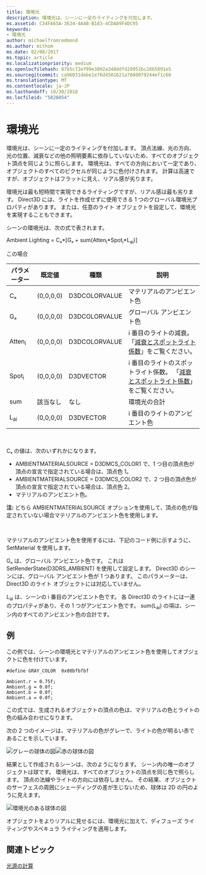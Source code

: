 ```yaml
---
title: 環境光
description: 環境光は、シーンに一定のライティングを付加します。
ms.assetid: C34FA65A-3634-4A4B-B183-4CDA89F4DC95
keywords:
- 環境光
author: michaelfromredmond
ms.author: mithom
ms.date: 02/08/2017
ms.topic: article
ms.localizationpriority: medium
ms.openlocfilehash: 87b5c72ef99e3802a348ddfd28951bc2865891e5
ms.sourcegitcommit: ca96031debe1e76d4501621a7680079244ef1c60
ms.translationtype: MT
ms.contentlocale: ja-JP
ms.lasthandoff: 10/30/2018
ms.locfileid: "5826054"
---
```

# <a name="ambient-lighting"></a>環境光


環境光は、シーンに一定のライティングを付加します。 頂点法線、光の方向、光の位置、減衰などの他の照明要素に依存していないため、すべてのオブジェクト頂点を同じように照らします。 環境光は、すべての方向において一定であり、オブジェクトのすべてのピクセルが同じように色付けされます。 計算は高速ですが、オブジェクトはフラットに見え、リアル感が劣ります。

環境光は最も短時間で実現できるライティングですが、リアル感は最も劣ります。 Direct3D には、ライトを作成せずに使用できる 1 つのグローバル環境光プロパティがあります。 または、任意のライト オブジェクトを設定して、環境光を実現することもできます。

シーンの環境光は、次の式で表されます。

Ambient Lighting = Cₐ\*\[Gₐ + sum(Atten<sub>i</sub>\*Spot<sub>i</sub>\*L<sub>ai</sub>)\]

この場合

| パラメーター         | 既定値 | 種類          | 説明                                                                                                       |
|-------------------|---------------|---------------|-------------------------------------------------------------------------------------------------------------------|
| Cₐ                | (0,0,0,0)     | D3DCOLORVALUE | マテリアルのアンビエント色                                                                                            |
| Gₐ                | (0,0,0,0)     | D3DCOLORVALUE | グローバル アンビエント色                                                                                              |
| Atten<sub>i</sub> | (0,0,0,0)     | D3DCOLORVALUE | i 番目のライトの減衰。 「[減衰とスポットライト係数](attenuation-and-spotlight-factor.md)」をご覧ください。 |
| Spot<sub>i</sub>  | (0,0,0,0)     | D3DVECTOR     | i 番目のライトのスポットライト係数。 「[減衰とスポットライト係数](attenuation-and-spotlight-factor.md)」をご覧ください。  |
| sum               | 該当なし           | なし           | 環境光の合計                                                                                          |
| L<sub>ai</sub>    | (0,0,0,0)     | D3DVECTOR     | i 番目のライトのアンビエント色                                                                              |

 

Cₐ の値は、次のいずれかになります。

-   AMBIENTMATERIALSOURCE = D3DMCS\_COLOR1 で、1 つ目の頂点色が頂点の宣言で指定されている場合は、頂点色 1。
-   AMBIENTMATERIALSOURCE = D3DMCS\_COLOR2 で、2 つ目の頂点色が頂点の宣言で指定されている場合は、頂点色 2。
-   マテリアルのアンビエント色。

**注:** どちら AMBIENTMATERIALSOURCE オプションを使用して、頂点の色が指定されていない場合マテリアルのアンビエント色を使用します。

 

マテリアルのアンビエント色を使用するには、下記のコード例に示すように、SetMaterial を使用します。

Gₐ は、グローバル アンビエント色です。 これは SetRenderState(D3DRS\_AMBIENT) を使用して設定します。 Direct3D のシーンには、グローバル アンビエント色が 1 つあります。 このパラメーターは、Direct3D のライト オブジェクトには対応していません。

L<sub>ai</sub> は、シーンの i 番目のアンビエント色です。 各 Direct3D のライトには一連のプロパティがあり、その 1 つがアンビエント色です。 sum(L<sub>ai</sub>) の項は、シーン内のすべてのアンビエント色の合計です。

## <a name="span-idexamplespanspan-idexamplespanspan-idexamplespanexample"></a><span id="Example"></span><span id="example"></span><span id="EXAMPLE"></span>例


この例では、シーンの環境光とマテリアルのアンビエント色を使用してオブジェクトに色を付けています。

```
#define GRAY_COLOR  0x00bfbfbf

Ambient.r = 0.75f;
Ambient.g = 0.0f;
Ambient.b = 0.0f;
Ambient.a = 0.0f;
```

この式では、生成されるオブジェクトの頂点の色は、マテリアルの色とライトの色の組み合わせになります。

次の 2 つのイメージは、マテリアルの色がグレーで、ライトの色が明るい赤であることを示しています。

![グレーの球体の図](images/amb1.jpg)![赤の球体の図](images/lightred.jpg)

結果として作成されるシーンは、次のようになります。 シーン内の唯一のオブジェクトは球です。 環境光は、すべてのオブジェクトの頂点を同じ色で照らします。 頂点の法線やライトの方向には依存しません。 その結果、オブジェクトのサーフェスの周囲にシェーディングの差が生じないため、球体は 2D の円のように見えます。

![環境光のある球体の図](images/lighta.jpg)

オブジェクトをよりリアルに見せるには、環境光に加えて、ディフューズ ライティングやスペキュラ ライティングを適用します。

## <a name="span-idrelated-topicsspanrelated-topics"></a><span id="related-topics"></span>関連トピック


[光源の計算](mathematics-of-lighting.md)

 

 




